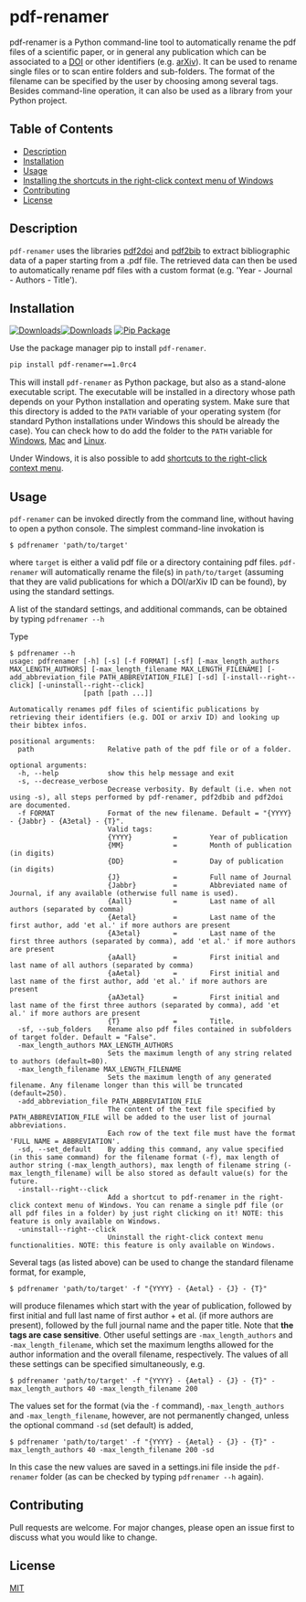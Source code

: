 # pdf-renamer
pdf-renamer is a Python command-line tool to automatically rename the pdf files of a scientific paper, or in general any publication which can be associated to a [DOI](http://dx.doi.org) or
other identifiers (e.g. [arXiv](https://arxiv.org)). It can be used to rename single files or to scan entire folders and sub-folders.
The format of the filename can be specified by the user by choosing among several tags. Besides command-line operation, it can also be used as a library
from your Python project. 

## Table of Contents
 - [Description](#description)
 - [Installation](#installation)
 - [Usage](#usage)
 - [Installing the shortcuts in the right-click context menu of Windows](#installing-the-shortcuts-in-the-right-click-context-menu-of-windows)
  - [Contributing](#contributing)
 - [License](#license)

## Description
```pdf-renamer``` uses the libraries [pdf2doi](https://github.com/MicheleCotrufo/pdf2doi) and [pdf2bib](https://github.com/MicheleCotrufo/pdf2bib) to extract 
bibliographic data of a paper starting from a .pdf file. The retrieved data can then be used to automatically rename pdf files with a custom format (e.g. 'Year - Journal - Authors - Title').

## Installation
[![Downloads](https://pepy.tech/badge/pdf-renamer)](https://pepy.tech/project/pdf-renamer)[![Downloads](https://pepy.tech/badge/pdf-renamer/month)](https://pepy.tech/project/pdf-renamer)
[![Pip Package](https://img.shields.io/pypi/v/pdf-renamer?logo=PyPI)](https://pypi.org/project/pdf-renamer?versions=1.0rc2)

Use the package manager pip to install ```pdf-renamer```.

```bash
pip install pdf-renamer==1.0rc4
```
This will install ```pdf-renamer``` as  Python package, but also as a stand-alone executable script. 
The executable will be installed in a directory whose path depends on your Python installation and operating system. 
Make sure that this directory is added to the ```PATH``` variable of your operating system (for standard Python installations under Windows this should be already the case). 
You can check how to do add the folder to the ```PATH``` variable for [Windows](https://www.google.com/search?q=python+add+script+folder+to+path+windows), 
[Mac](https://www.google.com/search?q=python+add+script+folder+to+path+mac) and [Linux](https://www.google.com/search?q=python+add+script+folder+to+path+linux).

Under Windows, it is also possible to add [shortcuts to the right-click context menu](#installing-the-shortcuts-in-the-right-click-context-menu-of-windows).

## Usage

```pdf-renamer``` can be invoked directly from the command line, without having to open a python console.
The simplest command-line invokation is

```
$ pdfrenamer 'path/to/target'
```
where ```target``` is either a valid pdf file or a directory containing pdf files. ```pdf-renamer``` will automatically rename the file(s) in ```path/to/target``` 
(assuming that they are valid publications for which a DOI/arXiv ID can be found), by using the standard settings.

A list of the standard settings, and additional commands, can be obtained by typing ```pdfrenamer --h```

Type

```
$ pdfrenamer --h
usage: pdfrenamer [-h] [-s] [-f FORMAT] [-sf] [-max_length_authors MAX_LENGTH_AUTHORS] [-max_length_filename MAX_LENGTH_FILENAME] [-add_abbreviation_file PATH_ABBREVIATION_FILE] [-sd] [-install--right--click] [-uninstall--right--click]
                  [path [path ...]]

Automatically renames pdf files of scientific publications by retrieving their identifiers (e.g. DOI or arxiv ID) and looking up their bibtex infos.

positional arguments:
  path                  Relative path of the pdf file or of a folder.

optional arguments:
  -h, --help            show this help message and exit
  -s, --decrease_verbose
                        Decrease verbosity. By default (i.e. when not using -s), all steps performed by pdf-renamer, pdf2dbib and pdf2doi are documented.
  -f FORMAT             Format of the new filename. Default = "{YYYY} - {Jabbr} - {A3etal} - {T}".
                        Valid tags:
                        {YYYY}          =        Year of publication
                        {MM}            =        Month of publication (in digits)
                        {DD}            =        Day of publication (in digits)
                        {J}             =        Full name of Journal
                        {Jabbr}         =        Abbreviated name of Journal, if any available (otherwise full name is used).
                        {Aall}          =        Last name of all authors (separated by comma)
                        {Aetal}         =        Last name of the first author, add 'et al.' if more authors are present
                        {A3etal}        =        Last name of the first three authors (separated by comma), add 'et al.' if more authors are present
                        {aAall}         =        First initial and last name of all authors (separated by comma)
                        {aAetal}        =        First initial and last name of the first author, add 'et al.' if more authors are present
                        {aA3etal}       =        First initial and last name of the first three authors (separated by comma), add 'et al.' if more authors are present
                        {T}             =        Title.
  -sf, --sub_folders    Rename also pdf files contained in subfolders of target folder. Default = "False".
  -max_length_authors MAX_LENGTH_AUTHORS
                        Sets the maximum length of any string related to authors (default=80).
  -max_length_filename MAX_LENGTH_FILENAME
                        Sets the maximum length of any generated filename. Any filename longer than this will be truncated (default=250).
  -add_abbreviation_file PATH_ABBREVIATION_FILE
                        The content of the text file specified by PATH_ABBREVIATION_FILE will be added to the user list of journal abbreviations.
                        Each row of the text file must have the format 'FULL NAME = ABBREVIATION'.
  -sd, --set_default    By adding this command, any value specified (in this same command) for the filename format (-f), max length of author string (-max_length_authors), max length of filename string (-max_length_filename) will be also stored as default value(s) for the future.
  -install--right--click
                        Add a shortcut to pdf-renamer in the right-click context menu of Windows. You can rename a single pdf file (or all pdf files in a folder) by just right clicking on it! NOTE: this feature is only available on Windows.
  -uninstall--right--click
                        Uninstall the right-click context menu functionalities. NOTE: this feature is only available on Windows.
```
Several tags (as listed above) can be used to change the standard filename format, for example,
```
$ pdfrenamer 'path/to/target' -f "{YYYY} - {Aetal} - {J} - {T}"
```
will produce filenames which start with the year of publication, followed by first initial and full last name of first author + et al. (if more authors are present), followed by the full
journal name and the paper title.  Note that **the tags are case sensitive**.
Other useful settings are `-max_length_authors` and `-max_length_filename`, which set the maximum lengths allowed for the author information and the overall filename, respectively. 
The values of all these settings can be specified simultaneously, e.g.
```
$ pdfrenamer 'path/to/target' -f "{YYYY} - {Aetal} - {J} - {T}" -max_length_authors 40 -max_length_filename 200
```
The values set for the format (via the `-f` command), `-max_length_authors` and `-max_length_filename`, however, are not permanently changed, unless the optional command ```-sd``` (set default) is added,
```
$ pdfrenamer 'path/to/target' -f "{YYYY} - {Aetal} - {J} - {T}" -max_length_authors 40 -max_length_filename 200 -sd
```
In this case the new values are saved in a settings.ini file inside the ```pdf-renamer``` folder (as can be checked by typing ```pdfrenamer --h``` again).



## Contributing
Pull requests are welcome. For major changes, please open an issue first to discuss what you would like to change.


## License
[MIT](https://choosealicense.com/licenses/mit/)

